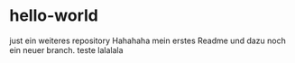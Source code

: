 # hello-world
just ein weiteres repository
Hahahaha mein erstes Readme und dazu noch ein neuer branch.
teste lalalala
